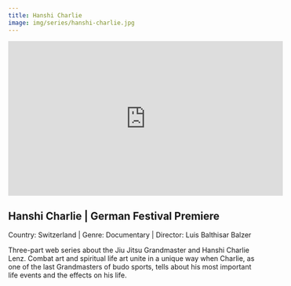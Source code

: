 ```yaml
---
title: Hanshi Charlie
image: img/series/hanshi-charlie.jpg
---
```

<iframe width="560" height="315" src="https://www.youtube.com/embed/QAfAoG9WuAI?controls=1" frameborder="0" allow="accelerometer; autoplay; encrypted-media; gyroscope; picture-in-picture" allowfullscreen></iframe>

## Hanshi Charlie | German Festival Premiere
Country: Switzerland | Genre: Documentary | Director: Luis Balthisar Balzer

Three-part web series about the Jiu Jitsu Grandmaster and Hanshi Charlie Lenz. Combat art and spiritual life art unite in a unique way when Charlie, as one of the last Grandmasters of budo sports, tells about his most important life events and the effects on his life.
